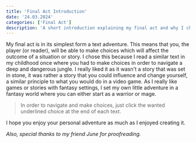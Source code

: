 ```yaml
---
title: 'Final Act Introduction'
date: '24.03.2024'
categories: ['Final Act']
description: 'A short introduction explaining my final act and why I chose to do it.'
---
```


My final act is in its simplest form a text adventure. This means that you, the player (or reader),
will be able to make choices which will affect the outcome of a situation or story. I chose this
because I read a similar text in my childhood once where you had to make choices in order to 
navigate a deep and dangerous jungle. I really liked it as it wasn't a story that was set in stone, 
it was rather a story that you could influence and change yourself, a similar principle to what you
would do in a video game. As I really like games or stories with fantasy settings, I set my own 
little adventure in a fantasy world where you can either start as a warrior or mage.
> In order to navigate and make choices, just click the wanted underlined choice at the end of each 
text.

I hope you enjoy your personal adventure as much as I enjoyed creating it.

_Also, special thanks to my friend June for proofreading._
